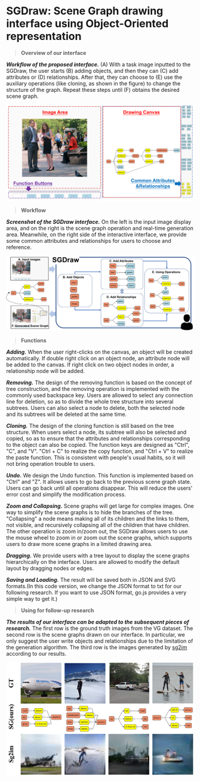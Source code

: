 # SGDraw: Scene Graph drawing interface using Object-Oriented representation

>**Overview of our interface**

***Workflow of the proposed interface.*** (A) With a task image inputted to the SGDraw, the user starts (B) adding objects, and then they can (C) add attributes or (D) relationships. After that, they can choose to (E) use the auxiliary operations (like cloning, as shown in the figure) to change the structure of the graph. Repeat these steps until (F) obtains the desired scene graph.

![Image text](img/ui_revised.png)

>**Workflow**

***Screenshot of the SGDraw interface.*** On the left is the input image display area, and on the right is the scene graph operation and real-time generation area. Meanwhile, on the right side of the interactive interface, we provide some common attributes and relationships for users to choose and reference.

![Image text](img/workflow_revised.png)

>**Functions**

***Adding.*** When the user right-clicks on the canvas, an object will be created automatically. If double right click on an object node, an attribute node will be added to the canvas. If right click on two object nodes in order, a relationship node will be added.

***Removing.*** The design of the removing function is based on the concept of tree construction, and the removing operation is implemented with the commonly used backspace key. Users are allowed to select any connection line for deletion, so as to divide the whole tree structure into several subtrees. Users can also select a node to delete, both the selected node and its subtrees will be deleted at the same time.

***Cloning.*** The design of the cloning function is still based on the tree structure. When users select a node, its subtree will also be selected and copied, so as to ensure that the attributes and relationships corresponding to the object can also be copied. The function keys are designed as "Ctrl", "C", and "V". "Ctrl + C" to realize the copy function, and "Ctrl + V" to realize the paste function. This is consistent with people's usual habits, so it will not bring operation trouble to users.

***Undo.*** We design the Undo function. This function is implemented based on "Ctrl" and "Z". It allows users to go back to the previous scene graph state. Users can go back until all operations disappear. This will reduce the users' error cost and simplify the modification process.

***Zoom and Collapsing.*** Scene graphs will get large for complex images. One way to simplify the scene graphs is to hide the branches of the tree. "Collapsing" a node means making all of its children and the links to them, not visible, and recursively collapsing all of the children that have children. The other operation is zoom in/zoom out, the SGDraw allows users to use the mouse wheel to zoom in or zoom out the scene graphs, which supports users to draw more scene graphs in a limited drawing area.

***Dragging.*** We provide users with a tree layout to display the scene graphs hierarchically on the interface. Users are allowed to modify the default layout by dragging nodes or edges.

***Saving and Loading.*** The result will be saved both in JSON and SVG formats.(In this code version, we change the JSON format to txt for our following research. If you want to use JSON format, go.js provides a very simple way to get it.)


>**Using for follow-up research**

***The results of our interface can be adapted to the subsequent pieces of research.*** The first row is the ground truth images from the VG dataset. The second row is the scene graphs drawn on our interface. In particular, we only suggest the user write objects and relationships due to the limitation of the generation algorithm. The third row is the images generated by [sg2im](https://openaccess.thecvf.com/content_cvpr_2018/html/Johnson_Image_Generation_From_CVPR_2018_paper.html) according to our results.

![Image text](img/sg2im_revised.png)
